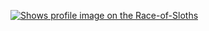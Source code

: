 
[<picture>
    <source media="(prefers-color-scheme: dark)" srcset="https://badge.race-of-sloths.com/0xcrans?theme=dark&wallet=aliendebug.near">
    <source media="(prefers-color-scheme: light)" srcset="https://badge.race-of-sloths.com/0xcrans?theme=light&wallet=aliendebug.near">
    <img alt="Shows profile image on the Race-of-Sloths" src="https://badge.race-of-sloths.com/0xcrans?wallet=aliendebug.near">
</picture>](https://race-of-sloths.com/profile/0xcrans)
